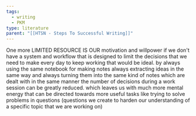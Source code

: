 ```yaml
---
tags:
  - writing
  - PKM
type: literature
parent: "[[HTSN - Steps To Successful Writing]]"
---
```

One more LIMITED RESOURCE IS OUR motivation and willpower if we don't have a system and workflow that is designed to limit the decisions that we need to make every day to keep working that would be ideal. by always using the same notebook for making notes always extracting ideas in the same way and always turning them into the same kind of notes which are dealt with in the same manner the number of decisions during a work session can be greatly reduced. which leaves us with much more mental energy that can be directed towards more useful tasks like trying to solve problems in questions (questions we create to harden our understanding of a specific topic that we are working on)
